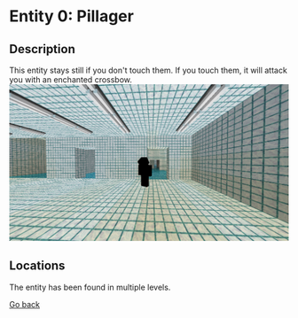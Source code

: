 # Entity 0: Pillager

## Description
This entity stays still if you don't touch them. If you touch them, it will attack you with an enchanted crossbow.
<img src="./img/Entity_0.png" title="Screenshot by Feresk" />

## Locations
The entity has been found in multiple levels.

<a href="./Entities.md">Go back</a>
